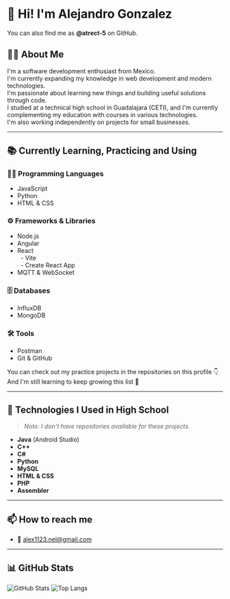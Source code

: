 
# 👋 Hi! I'm Alejandro Gonzalez  
You can also find me as **@atrect-5** on GitHub.  


## 🧑‍💻 About Me  
I'm a software development enthusiast from Mexico.   
I'm currently expanding my knowledge in web development and modern technologies.   
I'm passionate about learning new things and building useful solutions through code.   
I studied at a technical high school in Guadalajara (CETI), and I'm currently complementing my education with courses in various technologies.   
I'm also working independently on projects for small businesses.  


---


## 📚 Currently Learning, Practicing and Using

### 🧑‍💻 Programming Languages
- JavaScript
- Python
- HTML & CSS

### ⚙️ Frameworks & Libraries
- Node.js
- Angular
- React  
  - Vite  
  - Create React App
- MQTT & WebSocket

### 🗄️ Databases
- InfluxDB
- MongoDB

### 🛠️ Tools
- Postman
- Git & GitHub


You can check out my practice projects in the repositories on this profile 👇  
And I'm still learning to keep growing this list 🚀  

---


## 🧠 Technologies I Used in High School  
> *Note: I don't have repositories available for these projects.*  

- **Java** (Android Studio)
- **C++**
- **C#**
- **Python**
- **MySQL**
- **HTML & CSS**
- **PHP**
- **Assembler**

---

## 📫 How to reach me
- 📧 alex1123.nel@gmail.com

---

## 📊 GitHub Stats
![GitHub Stats](https://github-readme-stats.vercel.app/api?username=atrect-5&show_icons=true&theme=dark)
![Top Langs](https://github-readme-stats.vercel.app/api/top-langs/?username=atrect-5&layout=compact&theme=dark)
